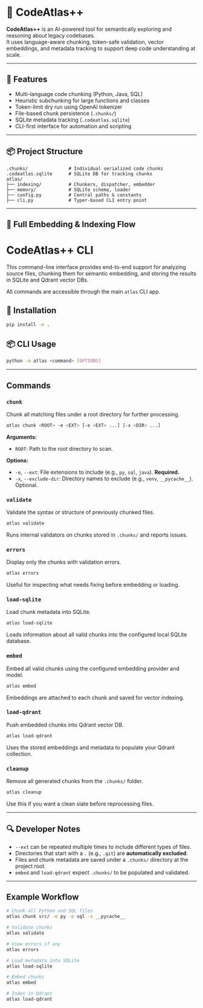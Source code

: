 # 🧠 CodeAtlas++

**CodeAtlas++** is an AI-powered tool for semantically exploring and reasoning about legacy codebases.  
It uses language-aware chunking, token-safe validation, vector embeddings, and metadata tracking to support deep code understanding at scale.

---

## 🚀 Features

- Multi-language code chunking (Python, Java, SQL)
- Heuristic subchunking for large functions and classes
- Token-limit dry run using OpenAI tokenizer
- File-based chunk persistence (`.chunks/`)
- SQLite metadata tracking (`.codeatlas.sqlite`)
- CLI-first interface for automation and scripting

---

## 📦 Project Structure

```
.chunks/               # Individual serialized code chunks
.codeatlas.sqlite      # SQLite DB for tracking chunks
atlas/
├── indexing/          # Chunkers, dispatcher, embedder
├── memory/            # SQLite schema, loader
├── config.py          # Central paths & constants
├── cli.py             # Typer-based CLI entry point
```

---

## 🧭 Full Embedding & Indexing Flow

# CodeAtlas++ CLI

This command-line interface provides end-to-end support for analyzing source files, chunking them for semantic embedding, and storing the results in SQLite and Qdrant vector DBs.

All commands are accessible through the main `atlas` CLI app.

## 🔧 Installation

```bash
pip install -e .
```

## 📦 CLI Usage

```bash
python -m atlas <command> [OPTIONS]
```

---

## Commands

### `chunk`

Chunk all matching files under a root directory for further processing.

```bash
atlas chunk <ROOT> -e <EXT> [-e <EXT> ...] [-x <DIR> ...]
```

**Arguments:**

- `ROOT`: Path to the root directory to scan.

**Options:**

- `-e`, `--ext`: File extensions to include (e.g., `py`, `sql`, `java`). **Required.**
- `-x`, `--exclude-dir`: Directory names to exclude (e.g., `venv`, `__pycache__`). Optional.

### `validate`

Validate the syntax or structure of previously chunked files.

```bash
atlas validate
```

Runs internal validators on chunks stored in `.chunks/` and reports issues.

### `errors`

Display only the chunks with validation errors.

```bash
atlas errors
```

Useful for inspecting what needs fixing before embedding or loading.

### `load-sqlite`

Load chunk metadata into SQLite.

```bash
atlas load-sqlite
```

Loads information about all valid chunks into the configured local SQLite database.

### `embed`

Embed all valid chunks using the configured embedding provider and model.

```bash
atlas embed
```

Embeddings are attached to each chunk and saved for vector indexing.

### `load-qdrant`

Push embedded chunks into Qdrant vector DB.

```bash
atlas load-qdrant
```

Uses the stored embeddings and metadata to populate your Qdrant collection.

### `cleanup`

Remove all generated chunks from the `.chunks/` folder.

```bash
atlas cleanup
```

Use this if you want a clean slate before reprocessing files.

---

## 🔍 Developer Notes

- `--ext` can be repeated multiple times to include different types of files.
- Directories that start with a `.` (e.g., `.git`) are **automatically excluded**.
- Files and chunk metadata are saved under a `.chunks/` directory at the project root.
- `embed` and `load-qdrant` expect `.chunks/` to be populated and validated.

---

## Example Workflow

```bash
# Chunk all Python and SQL files
atlas chunk src/ -e py -e sql -x __pycache__

# Validate chunks
atlas validate

# View errors if any
atlas errors

# Load metadata into SQLite
atlas load-sqlite

# Embed chunks
atlas embed

# Index in Qdrant
atlas load-qdrant
```


